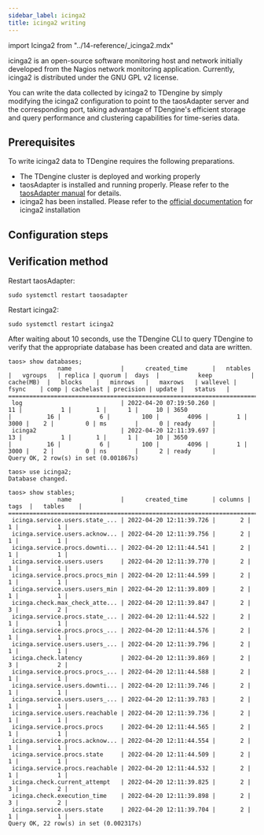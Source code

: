 ```yaml
---
sidebar_label: icinga2
title: icinga2 writing
---
```


import Icinga2 from "../14-reference/_icinga2.mdx"

icinga2 is an open-source software monitoring host and network initially developed from the Nagios network monitoring application. Currently, icinga2 is distributed under the GNU GPL v2 license.

You can write the data collected by icinga2 to TDengine by simply modifying the icinga2 configuration to point to the taosAdapter server and the corresponding port, taking advantage of TDengine's efficient storage and query performance and clustering capabilities for time-series data.

## Prerequisites

To write icinga2 data to TDengine requires the following preparations.
- The TDengine cluster is deployed and working properly
- taosAdapter is installed and running properly. Please refer to the [taosAdapter manual](/reference/taosadapter) for details.
- icinga2 has been installed. Please refer to the [official documentation](https://icinga.com/docs/icinga-2/latest/doc/02-installation/) for icinga2 installation

## Configuration steps
<Icinga2 />

## Verification method

Restart taosAdapter:
```
sudo systemctl restart taosadapter
```

Restart icinga2:

```
sudo systemctl restart icinga2
```

After waiting about 10 seconds, use the TDengine CLI to query TDengine to verify that the appropriate database has been created and data are written.

```
taos> show databases;
              name              |      created_time       |   ntables   |   vgroups   | replica | quorum |  days  |           keep           |  cache(MB)  |   blocks    |   minrows   |   maxrows   | wallevel |    fsync    | comp | cachelast | precision | update |   status   |
====================================================================================================================================================================================================================================================================================
 log                            | 2022-04-20 07:19:50.260 |          11 |           1 |       1 |      1 |     10 | 3650                     |          16 |           6 |         100 |        4096 |        1 |        3000 |    2 |         0 | ms        |      0 | ready      |
 icinga2                        | 2022-04-20 12:11:39.697 |          13 |           1 |       1 |      1 |     10 | 3650                     |          16 |           6 |         100 |        4096 |        1 |        3000 |    2 |         0 | ns        |      2 | ready      |
Query OK, 2 row(s) in set (0.001867s)

taos> use icinga2;
Database changed.

taos> show stables;
              name              |      created_time       | columns |  tags  |   tables    |
============================================================================================
 icinga.service.users.state_... | 2022-04-20 12:11:39.726 |       2 |      1 |           1 |
 icinga.service.users.acknow... | 2022-04-20 12:11:39.756 |       2 |      1 |           1 |
 icinga.service.procs.downti... | 2022-04-20 12:11:44.541 |       2 |      1 |           1 |
 icinga.service.users.users     | 2022-04-20 12:11:39.770 |       2 |      1 |           1 |
 icinga.service.procs.procs_min | 2022-04-20 12:11:44.599 |       2 |      1 |           1 |
 icinga.service.users.users_min | 2022-04-20 12:11:39.809 |       2 |      1 |           1 |
 icinga.check.max_check_atte... | 2022-04-20 12:11:39.847 |       2 |      3 |           2 |
 icinga.service.procs.state_... | 2022-04-20 12:11:44.522 |       2 |      1 |           1 |
 icinga.service.procs.procs_... | 2022-04-20 12:11:44.576 |       2 |      1 |           1 |
 icinga.service.users.users_... | 2022-04-20 12:11:39.796 |       2 |      1 |           1 |
 icinga.check.latency           | 2022-04-20 12:11:39.869 |       2 |      3 |           2 |
 icinga.service.procs.procs_... | 2022-04-20 12:11:44.588 |       2 |      1 |           1 |
 icinga.service.users.downti... | 2022-04-20 12:11:39.746 |       2 |      1 |           1 |
 icinga.service.users.users_... | 2022-04-20 12:11:39.783 |       2 |      1 |           1 |
 icinga.service.users.reachable | 2022-04-20 12:11:39.736 |       2 |      1 |           1 |
 icinga.service.procs.procs     | 2022-04-20 12:11:44.565 |       2 |      1 |           1 |
 icinga.service.procs.acknow... | 2022-04-20 12:11:44.554 |       2 |      1 |           1 |
 icinga.service.procs.state     | 2022-04-20 12:11:44.509 |       2 |      1 |           1 |
 icinga.service.procs.reachable | 2022-04-20 12:11:44.532 |       2 |      1 |           1 |
 icinga.check.current_attempt   | 2022-04-20 12:11:39.825 |       2 |      3 |           2 |
 icinga.check.execution_time    | 2022-04-20 12:11:39.898 |       2 |      3 |           2 |
 icinga.service.users.state     | 2022-04-20 12:11:39.704 |       2 |      1 |           1 |
Query OK, 22 row(s) in set (0.002317s)
```
